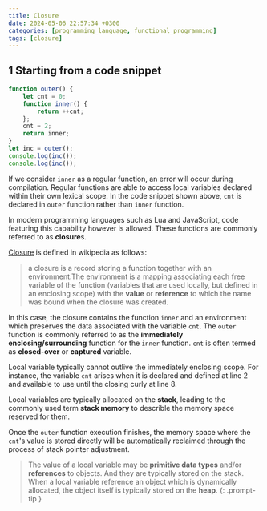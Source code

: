 ```yaml
---
title: Closure
date: 2024-05-06 22:57:34 +0300
categories: [programming_language, functional_programming]
tags: [closure]
---
```


## 1 Starting from a code snippet
```js
function outer() {
    let cnt = 0;
    function inner() {
        return ++cnt;
    };
    cnt = 2;
    return inner;
}
let inc = outer();
console.log(inc());
console.log(inc());
```
If we consider `inner` as a regular function, an error will occur during compilation.
Regular functions are able to access local variables declared within their own lexical scope.
In the code snippet shown above, `cnt` is declared in `outer` function rather than `inner` function.

In modern programming languages such as Lua and JavaScript, code featuring this capability however is allowed.
These functions are commonly referred to as **closure**s.

[Closure](https://en.wikipedia.org/wiki/Closure_(computer_programming)) is defined in wikipedia as follows:

> a closure is a record storing a function together with an environment.The environment is a mapping associating each free variable of the function (variables that are used locally, but defined in an enclosing scope) with the **value** or **reference** to which the name was bound when the closure was created.

In this case, the closure contains the function `inner` and an environment which preserves the data associated with the variable `cnt`.
The `outer` function is commonly referred to as the **immediately enclosing/surrounding** function for the  `inner` function.
`cnt` is often termed as **closed-over** or **captured** variable.

Local variable typically cannot outlive the immediately enclosing scope. For instance, the variable `cnt` arises when it is declared and defined at line 2 and available to use until the closing curly at line 8.

Local variables are typically allocated on the **stack**, leading to the commonly used term **stack memory** to describle the memory space reserved for them.

Once the `outer` function execution finishes, the memory space where the `cnt`'s value is stored directly will be automatically reclaimed through the process of stack pointer adjustment.

<!-- markdownlint-capture -->
<!-- markdownlint-disable -->
> The value of a local variable may be **primitive data types** and/or **references** to objects. And they are typically stored on the stack. When a local variable reference an object which is dynamically allocated, the object itself is typically stored on the **heap**.
{: .prompt-tip }
<!-- markdownlint-restore -->


